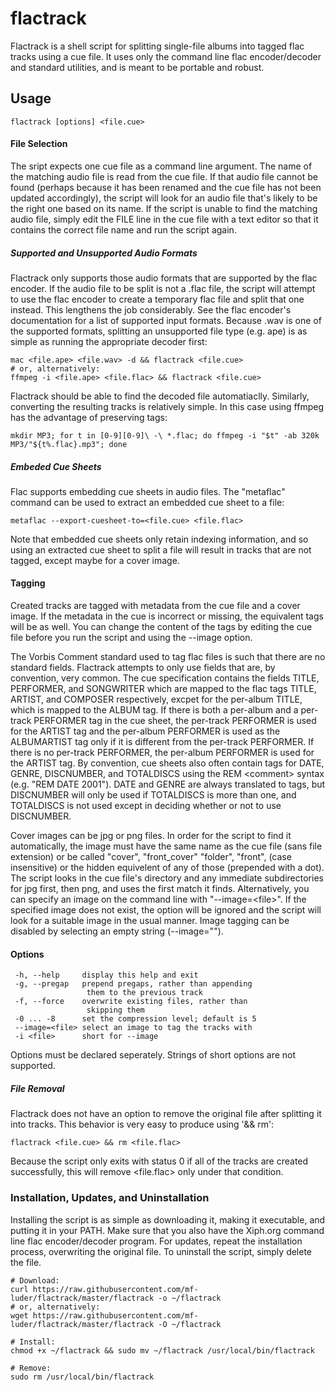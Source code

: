 # flactrack

Flactrack is a shell script for splitting single-file albums into tagged flac tracks using a cue file. It uses only the command line flac encoder/decoder and standard utilities, and is meant to be portable and robust.

## Usage

    flactrack [options] <file.cue>

#### File Selection
The sript expects one cue file as a command line argument. The name of the matching audio file is read from the cue file. If that audio file cannot be found (perhaps because it has been renamed and the cue file has not been updated accordingly), the script will look for an audio file that's likely to be the right one based on its name. If the script is unable to find the matching audio file, simply edit the FILE line in the cue file with a text editor so that it contains the correct file name and run the script again.

##### Supported and Unsupported Audio Formats
Flactrack only supports those audio formats that are supported by the flac encoder. If the audio file to be split is not a .flac file, the script will attempt to use the flac encoder to create a temporary flac file and split that one instead. This lengthens the job considerably. See the flac encoder's documentation for a list of supported input formats. Because .wav is one of the supported formats, splitting an unsupported file type (e.g. ape) is as simple as running the appropriate decoder first:

    mac <file.ape> <file.wav> -d && flactrack <file.cue>
    # or, alternatively:
    ffmpeg -i <file.ape> <file.flac> && flactrack <file.cue>

Flactrack should be able to find the decoded file automatiaclly. Similarly, converting the resulting tracks is relatively simple. In this case using ffmpeg has the advantage of preserving tags:

    mkdir MP3; for t in [0-9][0-9]\ -\ *.flac; do ffmpeg -i "$t" -ab 320k MP3/"${t%.flac}.mp3"; done

##### Embeded Cue Sheets
Flac supports embedding cue sheets in audio files. The "metaflac" command can be used to extract an embedded cue sheet to a file:

    metaflac --export-cuesheet-to=<file.cue> <file.flac>
Note that embedded cue sheets only retain indexing information, and so using an extracted cue sheet to split a file will result in tracks that are not tagged, except maybe for a cover image.

#### Tagging
Created tracks are tagged with metadata from the cue file and a cover image. If the metadata in the cue is incorrect or missing, the equivalent tags will be as well. You can change the content of the tags by editing the cue file before you run the script and using the --image option.

The Vorbis Comment standard used to tag flac files is such that there are no standard fields. Flactrack attempts to only use fields that are, by convention, very common. The cue specification contains the fields TITLE, PERFORMER, and SONGWRITER which are mapped to the flac tags TITLE, ARTIST, and COMPOSER respectively, excpet for the per-album TITLE, which is mapped to the ALBUM tag. If there is both a per-album and a per-track PERFORMER tag in the cue sheet, the per-track PERFORMER is used for the ARTIST tag and the per-album PERFORMER is used as the ALBUMARTIST tag only if it is different from the per-track PERFORMER. If there is no per-track PERFORMER, the per-album PERFORMER is used for the ARTIST tag. By convention, cue sheets also often contain tags for DATE, GENRE, DISCNUMBER, and TOTALDISCS using the REM \<comment\> syntax (e.g. "REM DATE 2001"). DATE and GENRE are always translated to tags, but DISCNUMBER will only be used if TOTALDISCS is more than one, and TOTALDISCS is not used except in deciding whether or not to use DISCNUMBER.

Cover images can be jpg or png files. In order for the script to find it automatically, the image must have the same name as the cue file (sans file extension) or be called "cover", "front_cover" "folder", "front", (case insensitive) or the hidden equivelent of any of those (prepended with a dot). The script looks in the cue file's directory and any immediate subdirectories for jpg first, then png, and uses the first match it finds. Alternatively, you can specify an image on the command line with "--image=\<file\>". If the specified image does not exist, the option will be ignored and the script will look for a suitable image in the usual manner. Image tagging can be disabled by selecting an empty string (--image="").

#### Options
     -h, --help     display this help and exit  
     -g, --pregap   prepend pregaps, rather than appending  
                     them to the previous track  
     -f, --force    overwrite existing files, rather than  
                     skipping them  
     -0 ... -8      set the compression level; default is 5  
     --image=<file> select an image to tag the tracks with  
     -i <file>      short for --image  
Options must be declared seperately. Strings of short options are not supported.

##### File Removal
Flactrack does not have an option to remove the original file after splitting it into tracks. This behavior is very easy to produce using '&& rm':

    flactrack <file.cue> && rm <file.flac>
Because the script only exits with status 0 if all of the tracks are created successfully, this will remove \<file.flac\> only under that condition.

### Installation, Updates, and Uninstallation
Installing the script is as simple as downloading it, making it executable, and putting it in your PATH. Make sure that you also have the Xiph.org command line flac encoder/decoder program. For updates, repeat the installation process, overwriting the original file. To uninstall the script, simply delete the file.

    # Download:  
    curl https://raw.githubusercontent.com/mf-luder/flactrack/master/flactrack -o ~/flactrack
    # or, alternatively:
    wget https://raw.githubusercontent.com/mf-luder/flactrack/master/flactrack -O ~/flactrack
    
    # Install:
    chmod +x ~/flactrack && sudo mv ~/flactrack /usr/local/bin/flactrack
    
    # Remove:
    sudo rm /usr/local/bin/flactrack
